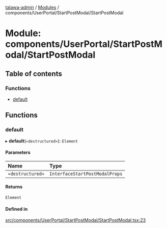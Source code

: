 [talawa-admin](../README.md) / [Modules](../modules.md) / components/UserPortal/StartPostModal/StartPostModal

# Module: components/UserPortal/StartPostModal/StartPostModal

## Table of contents

### Functions

- [default](components_UserPortal_StartPostModal_StartPostModal.md#default)

## Functions

### default

▸ **default**(`«destructured»`): `Element`

#### Parameters

| Name | Type |
| :------ | :------ |
| `«destructured»` | `InterfaceStartPostModalProps` |

#### Returns

`Element`

#### Defined in

[src/components/UserPortal/StartPostModal/StartPostModal.tsx:23](https://github.com/chandel-aman/talawa-admin/blob/99e6195/src/components/UserPortal/StartPostModal/StartPostModal.tsx#L23)
